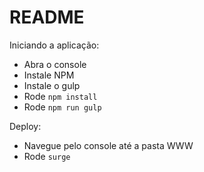 # README #

Iniciando a aplicação:

* Abra o console
* Instale NPM
* Instale o gulp
* Rode `npm install`
* Rode `npm run gulp`

Deploy:

* Navegue pelo console até a pasta WWW
* Rode `surge`
